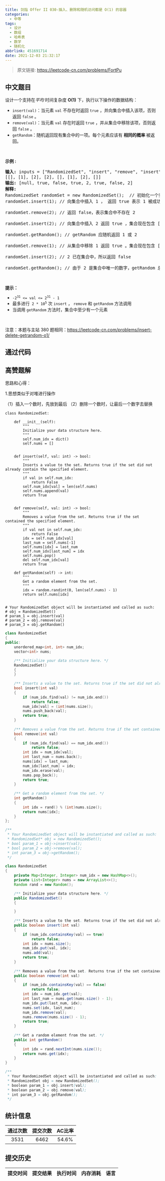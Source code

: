 ```yaml
---
title: 剑指 Offer II 030-插入、删除和随机访问都是 O(1) 的容器
categories:
  - 中等
tags:
  - 设计
  - 数组
  - 哈希表
  - 数学
  - 随机化
abbrlink: 451691714
date: 2021-12-03 21:32:17
---
```


> 原文链接: https://leetcode-cn.com/problems/FortPu




## 中文题目
<div><p>设计一个支持在<em>平均&nbsp;</em>时间复杂度 <strong>O(1)</strong>&nbsp;下，执行以下操作的数据结构：</p>

<ul>
	<li><code>insert(val)</code>：当元素 <code>val</code> 不存在时返回 <code>true</code>&nbsp;，并向集合中插入该项，否则返回 <code>false</code> 。</li>
	<li><code>remove(val)</code>：当元素 <code>val</code> 存在时返回 <code>true</code>&nbsp;，并从集合中移除该项，否则返回 <code>false</code>&nbsp;。</li>
	<li><code>getRandom</code>：随机返回现有集合中的一项。每个元素应该有&nbsp;<strong>相同的概率&nbsp;</strong>被返回。</li>
</ul>

<p>&nbsp;</p>

<p><strong>示例 :</strong></p>

<pre>
<strong>输入: </strong>inputs = [&quot;RandomizedSet&quot;, &quot;insert&quot;, &quot;remove&quot;, &quot;insert&quot;, &quot;getRandom&quot;, &quot;remove&quot;, &quot;insert&quot;, &quot;getRandom&quot;]
[[], [1], [2], [2], [], [1], [2], []]
<strong>输出: </strong>[null, true, false, true, 2, true, false, 2]
<strong>解释:
</strong>RandomizedSet randomSet = new RandomizedSet();  // 初始化一个空的集合
randomSet.insert(1); // 向集合中插入 1 ， 返回 true 表示 1 被成功地插入

randomSet.remove(2); // 返回 false，表示集合中不存在 2 

randomSet.insert(2); // 向集合中插入 2 返回 true ，集合现在包含 [1,2] 

randomSet.getRandom(); // getRandom 应随机返回 1 或 2 
  
randomSet.remove(1); // 从集合中移除 1 返回 true 。集合现在包含 [2] 

randomSet.insert(2); // 2 已在集合中，所以返回 false 

randomSet.getRandom(); // 由于 2 是集合中唯一的数字，getRandom 总是返回 2 
</pre>

<p>&nbsp;</p>

<p><strong>提示：</strong><meta charset="UTF-8" /></p>

<ul>
	<li><code>-2<sup>31</sup>&nbsp;&lt;= val &lt;= 2<sup>31</sup>&nbsp;- 1</code></li>
	<li>最多进行<code> 2 * 10<sup>5</sup></code> 次&nbsp;<code>insert</code> ， <code>remove</code> 和 <code>getRandom</code> 方法调用</li>
	<li>当调用&nbsp;<code>getRandom</code> 方法时，集合中至少有一个元素</li>
</ul>

<p>&nbsp;</p>

<p><meta charset="UTF-8" />注意：本题与主站 380&nbsp;题相同：<a href="https://leetcode-cn.com/problems/insert-delete-getrandom-o1/">https://leetcode-cn.com/problems/insert-delete-getrandom-o1/</a></p>
</div>

## 通过代码
<RecoDemo>
</RecoDemo>


## 高赞题解
思路和心得：


1.思想类似于对堆进行操作

（1）插入一个数时，先放到最后
（2）删除一个数时，让最后一个数字去替换


```python3 []
class RandomizedSet:

    def __init__(self):
        """
        Initialize your data structure here.
        """
        self.num_idx = dict()
        self.nums = []


    def insert(self, val: int) -> bool:
        """
        Inserts a value to the set. Returns true if the set did not already contain the specified element.
        """
        if val in self.num_idx:
            return False
        self.num_idx[val] = len(self.nums)
        self.nums.append(val)
        return True


    def remove(self, val: int) -> bool:
        """
        Removes a value from the set. Returns true if the set contained the specified element.
        """     
        if val not in self.num_idx:
            return False
        idx = self.num_idx[val]
        last_num = self.nums[-1]
        self.nums[idx] = last_num
        self.num_idx[last_num] = idx
        self.nums.pop()
        del self.num_idx[val]
        return True

    def getRandom(self) -> int:
        """
        Get a random element from the set.
        """
        idx = random.randint(0, len(self.nums) - 1)
        return self.nums[idx]


# Your RandomizedSet object will be instantiated and called as such:
# obj = RandomizedSet()
# param_1 = obj.insert(val)
# param_2 = obj.remove(val)
# param_3 = obj.getRandom()
```

```c++ []
class RandomizedSet 
{
public:
    unordered_map<int, int> num_idx;
    vector<int> nums;

    /** Initialize your data structure here. */
    RandomizedSet() 
    {
    }
    
    /** Inserts a value to the set. Returns true if the set did not already contain the specified element. */
    bool insert(int val) 
    {
        if (num_idx.find(val) != num_idx.end())
            return false;
        num_idx[val] = (int)nums.size();
        nums.push_back(val);
        return true;
    }
    
    /** Removes a value from the set. Returns true if the set contained the specified element. */
    bool remove(int val) 
    {
        if (num_idx.find(val) == num_idx.end())
            return false;
        int idx = num_idx[val];
        int last_num = nums.back();
        nums[idx] = last_num;
        num_idx[last_num] = idx;
        num_idx.erase(val);
        nums.pop_back();
        return true;
    }
    
    /** Get a random element from the set. */
    int getRandom() 
    {
        int idx = rand() % (int)nums.size();
        return nums[idx];
    }
};

/**
 * Your RandomizedSet object will be instantiated and called as such:
 * RandomizedSet* obj = new RandomizedSet();
 * bool param_1 = obj->insert(val);
 * bool param_2 = obj->remove(val);
 * int param_3 = obj->getRandom();
 */
```

```java []
class RandomizedSet 
{
    private Map<Integer, Integer> num_idx = new HashMap<>();
    private List<Integer> nums = new ArrayList<>();
    Random rand = new Random();

    /** Initialize your data structure here. */
    public RandomizedSet() 
    {

    }
    
    /** Inserts a value to the set. Returns true if the set did not already contain the specified element. */
    public boolean insert(int val) 
    {
        if (num_idx.containsKey(val) == true)
            return false;
        int idx = nums.size();
        num_idx.put(val, idx);
        nums.add(val);
        return true;
    }
    
    /** Removes a value from the set. Returns true if the set contained the specified element. */
    public boolean remove(int val) 
    {
        if (num_idx.containsKey(val) == false)
            return false;
        int idx = num_idx.get(val);
        int last_num = nums.get(nums.size() - 1);
        num_idx.put(last_num, idx);
        nums.set(idx, last_num);
        num_idx.remove(val);
        nums.remove(nums.size() - 1);
        return true;
    }
    
    /** Get a random element from the set. */
    public int getRandom() 
    {
        int idx = rand.nextInt(nums.size());
        return nums.get(idx);
    }
}

/**
 * Your RandomizedSet object will be instantiated and called as such:
 * RandomizedSet obj = new RandomizedSet();
 * boolean param_1 = obj.insert(val);
 * boolean param_2 = obj.remove(val);
 * int param_3 = obj.getRandom();
 */
```


## 统计信息
| 通过次数 | 提交次数 | AC比率 |
| :------: | :------: | :------: |
|    3531    |    6462    |   54.6%   |

## 提交历史
| 提交时间 | 提交结果 | 执行时间 |  内存消耗  | 语言 |
| :------: | :------: | :------: | :--------: | :--------: |
